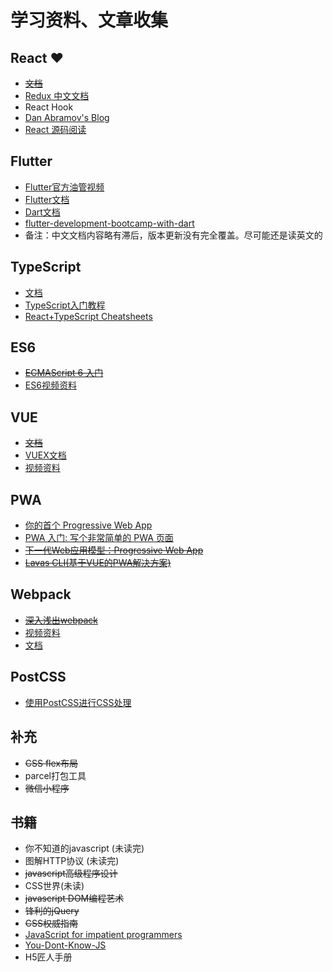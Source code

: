 # 学习资料、文章收集

## React &hearts;
* [~~文档~~](https://react.docschina.org/)
* [Redux 中文文档](http://cn.redux.js.org/)
* React Hook
* [Dan Abramov's Blog](https://overreacted.io/)
* [React 源码阅读](https://github.com/facebook/react-native)

## Flutter
* [Flutter官方油管视频](https://www.youtube.com/playlist?list=PLOU2XLYxmsIL0pH0zWe_ZOHgGhZ7UasUE)
* [Flutter文档](https://flutterchina.club/get-started/test-drive/#androidsstudio)
* [Dart文档](http://dart.goodev.org/)
* [flutter-development-bootcamp-with-dart](https://www.appbrewery.co/p/flutter-development-bootcamp-with-dart)
* 备注：中文文档内容略有滞后，版本更新没有完全覆盖。尽可能还是读英文的

## TypeScript

* [文档](https://www.tslang.cn/)
* [TypeScript入门教程](https://ts.xcatliu.com/)
* [React+TypeScript Cheatsheets](https://github.com/typescript-cheatsheets/react-typescript-cheatsheet)

## ES6

* [~~ECMAScript 6 入门~~](http://es6.ruanyifeng.com/)
* [ES6视频资料](http://jspang.com/2017/06/03/es6/)

## VUE

* [~~文档~~](https://cn.vuejs.org/)
* [VUEX文档](https://vuex.vuejs.org/zh-cn/)
* [视频资料](http://jspang.com/2017/05/03/vuex/)

## PWA

* [你的首个 Progressive Web App](https://www.w3cplus.com/pwa/your-first-pwapp.html)
* [PWA 入门: 写个非常简单的 PWA 页面](https://zhuanlan.zhihu.com/p/25459319)
* [~~下一代Web应用模型：Progressive Web App~~](http://link.zhihu.com/?target=https%3A//www.w3cplus.com/pwa/nextgen-web-pwa.html)
* [~~Lavas CLI(基于VUE的PWA解决方案)~~](https://lavas.baidu.com/)

## Webpack

* [~~深入浅出webpack~~](http://webpack.wuhaolin.cn/)
* [视频资料](http://jspang.com/2017/09/16/webpack3-2/)
* [文档](https://doc.webpack-china.org/concepts/)

## PostCSS

* [使用PostCSS进行CSS处理](https://www.ibm.com/developerworks/cn/web/1604-postcss-css/)

## 补充

* ~~CSS flex布局~~
* parcel打包工具
* ~~微信小程序~~

## 书籍

* 你不知道的javascript (未读完)
* 图解HTTP协议 (未读完)
* ~~javascript高级程序设计~~
* CSS世界(未读)
* ~~javascript DOM编程艺术~~
* ~~锋利的jQuery~~
* ~~CSS权威指南~~
* [JavaScript for impatient programmers](https://exploringjs.com/impatient-js/toc.html)
* [You-Dont-Know-JS](https://github.com/getify/You-Dont-Know-JS)
* H5匠人手册




